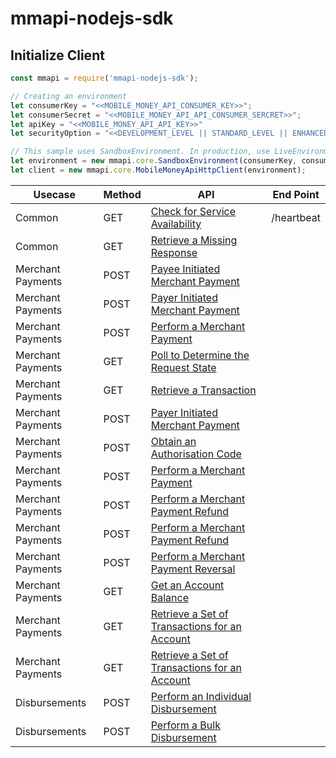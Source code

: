 # mmapi-nodejs-sdk

## Initialize Client

```javascript
const mmapi = require('mmapi-nodejs-sdk');

// Creating an environment
let consumerKey = "<<MOBILE_MONEY_API_CONSUMER_KEY>>";
let consumerSecret = "<<MOBILE_MONEY_API_API_CONSUMER_SERCRET>>";
let apiKey = "<<MOBILE_MONEY_API_API_KEY>>"
let securityOption = "<<DEVELOPMENT_LEVEL || STANDARD_LEVEL || ENHANCED_LEVEL>>" // optional

// This sample uses SandboxEnvironment. In production, use LiveEnvironment
let environment = new mmapi.core.SandboxEnvironment(consumerKey, consumerSecret, apiKey);
let client = new mmapi.core.MobileMoneyApiHttpClient(environment);
```

| Usecase     | Method     | API           | End Point
| ------------- | ------------- | ------------- | ------------- |
| Common | GET |[Check for Service Availability](https://github.com/gsmainclusivetechlab/mmapi-nodejs-sdk/blob/feature-authentication/docs/common/checkForServiceAvailability.Readme.md)| /heartbeat |
| Common | GET |[Retrieve a Missing Response](https://github.com/gsmainclusivetechlab/mmapi-nodejs-sdk/blob/feature-bulk-disbursement/doc/common/retriveMissingResourceRepresentationRequest.Readme.md)|
| Merchant Payments | POST |[Payee Initiated Merchant Payment](https://github.com/gsmainclusivetechlab/mmapi-nodejs-sdk/blob/feature-authentication/doc/merchantPayment/performAMerchantPayment.Readme.md)|
| Merchant Payments | POST |[Payer Initiated Merchant Payment](https://github.com/gsmainclusivetechlab/mmapi-nodejs-sdk/blob/feature-authentication/doc/merchantPayment/performAMerchantPayment.Readme.md)|
| Merchant Payments | POST |[Perform a Merchant Payment](https://github.com/gsmainclusivetechlab/mmapi-nodejs-sdk/blob/feature-authentication/doc/merchantPayment/performAMerchantPayment.Readme.md)|
| Merchant Payments | GET |[Poll to Determine the Request State](https://github.com/gsmainclusivetechlab/mmapi-nodejs-sdk/blob/feature-bulk-disbursement/doc/merchantPayment/pollToDetermineTheRequestStateRequest.Readme.md)|
| Merchant Payments | GET |[Retrieve a Transaction](https://github.com/gsmainclusivetechlab/mmapi-nodejs-sdk/blob/feature-bulk-disbursement/doc/merchantPayment/retrieveATransactionRequest.Readme.md)|
| Merchant Payments | POST |[Payer Initiated Merchant Payment](https://github.com/gsmainclusivetechlab/mmapi-nodejs-sdk/blob/feature-bulk-disbursement/doc/merchantPayment/performAMerchantPaymentRequest.Readme.md)|
| Merchant Payments | POST |[Obtain an Authorisation Code](https://github.com/gsmainclusivetechlab/mmapi-nodejs-sdk/blob/feature-bulk-disbursement/doc/merchantPayment/obtainAnAuthorisationCodeRequest.Readme.md)|
| Merchant Payments | POST |[Perform a Merchant Payment](https://github.com/gsmainclusivetechlab/mmapi-nodejs-sdk/blob/feature-bulk-disbursement/doc/merchantPayment/performAMerchantPaymentRequest.Readme.md)|
| Merchant Payments | POST |[Perform a Merchant Payment Refund](https://github.com/gsmainclusivetechlab/mmapi-nodejs-sdk/blob/feature-bulk-disbursement/doc/merchantPayment/performAMerchantPaymentRefundRequest.Readme.md)|
| Merchant Payments | POST |[Perform a Merchant Payment Refund](https://github.com/gsmainclusivetechlab/mmapi-nodejs-sdk/blob/feature-bulk-disbursement/doc/merchantPayment/performAMerchantPaymentRefundRequest.Readme.md)|
| Merchant Payments | POST |[Perform a Merchant Payment Reversal](https://github.com/gsmainclusivetechlab/mmapi-nodejs-sdk/blob/feature-bulk-disbursement/doc/merchantPayment/performAMerchantPaymentReversalRequest.Readme.md)|
| Merchant Payments | GET |[Get an Account Balance](https://github.com/gsmainclusivetechlab/mmapi-nodejs-sdk/blob/feature-bulk-disbursement/doc/merchantPayment/getAnAccountBalanceRequest.Readme.md)|
| Merchant Payments | GET |[Retrieve a Set of Transactions for an Account](https://github.com/gsmainclusivetechlab/mmapi-nodejs-sdk/blob/feature-bulk-disbursement/doc/merchantPayment/retrieveASetOfTransactionsForAnAccountRequest.Readme.md)|
| Merchant Payments | GET |[Retrieve a Set of Transactions for an Account](https://github.com/gsmainclusivetechlab/mmapi-nodejs-sdk/blob/feature-bulk-disbursement/doc/merchantPayment/retrieveASetOfTransactionsForAnAccountRequest.Readme.md)|
| Disbursements | POST |[Perform an Individual Disbursement](https://github.com/gsmainclusivetechlab/mmapi-nodejs-sdk/blob/feature-bulk-disbursement/doc/disbursement/performAnIndividualDisbursement.Readme.md)|
| Disbursements | POST |[Perform a Bulk Disbursement](https://github.com/gsmainclusivetechlab/mmapi-nodejs-sdk/blob/feature-bulk-disbursement/doc/disbursement/performABulkDisbursement.Readme.md)|
